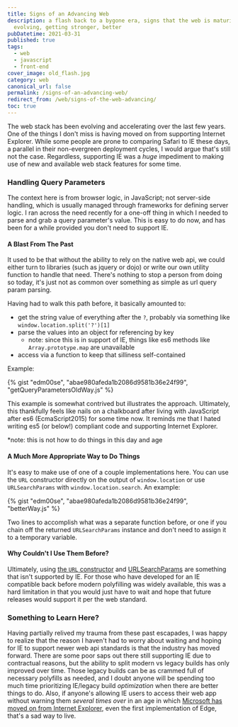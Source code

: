 ```yaml
---
title: Signs of an Advancing Web
description: a flash back to a bygone era, signs that the web is maturing,
  evolving, getting stronger, better
pubDatetime: 2021-03-31
published: true
tags:
  - web
  - javascript
  - front-end
cover_image: old_flash.jpg
category: web
canonical_url: false
permalink: /signs-of-an-advancing-web/
redirect_from: /web/signs-of-the-web-advancing/
toc: true
---
```

The web stack has been evolving and accelerating over the last few years. One of the things I don't miss is having moved on from supporting Internet Explorer. While some people are prone to comparing Safari to IE these days, a parallel in their non-evergreen deployment cycles, I would argue that's still not the case. Regardless, supporting IE was a _huge_ impediment to making use of new and available web stack features for some time.

### Handling Query Parameters

The context here is from browser logic, in JavaScript; not server-side handling, which is usually managed through frameworks for defining server logic. I ran across the need recently for a one-off thing in which I needed to parse and grab a query parameter's value. This is easy to do now, and has been for a while provided you don't need to support IE.

#### A Blast From The Past

It used to be that without the ability to rely on the native web api, we could either turn to libraries (such as jquery or dojo) or write our own utility function to handle that need. There's nothing to stop a person from doing so today, it's just not as common over something as simple as url query param parsing.

Having had to walk this path before, it basically amounted to:

- get the string value of everything after the `?`, probably via something like `window.location.split('?')[1]`
- parse the values into an object for referencing by key
  - note: since this is in support of IE, things like es6 methods like `Array.prototype.map` are unavailable
- access via a function to keep that silliness self-contained

Example:

{% gist "edm00se", "abae980afeda1b2086d9581b36e24f99", "getQueryParametersOldWay.js" %}

This example is somewhat contrived but illustrates the approach. Ultimately, this thankfully feels like nails on a chalkboard after living with JavaScript after es6 (EcmaScript2015) for some time now. It reminds me that I hated writing es5 (or below!) compliant code and supporting Internet Explorer.

\*note: this is not how to do things in this day and age

#### A Much More Appropriate Way to Do Things

It's easy to make use of one of a couple implementations here. You can use the `URL` constructor directly on the output of `window.location` or use `URLSearchParams` with `window.location.search`. An example:

{% gist "edm00se", "abae980afeda1b2086d9581b36e24f99", "betterWay.js" %}

Two lines to accomplish what was a separate function before, or one if you chain off the returned `URLSearchParams` instance and don't need to assign it to a temporary variable.

#### Why Couldn't I Use Them Before?

Ultimately, using [the `URL` constructor][url-constructor] and [URLSearchParams][url-searchparams] are something that isn't supported by IE. For those who have developed for an IE compatible back before modern polyfilling was widely available, this was a hard limitation in that you would just have to wait and hope that future releases would support it per the web standard.

### Something to Learn Here?

Having partially relived my trauma from these past escapades, I was happy to realize that the reason I haven't had to worry about waiting and hoping for IE to support newer web api standards is that the industry has moved forward. There are some poor saps out there still supporting IE due to contractual reasons, but the ability to split modern vs legacy builds has only improved over time. Those legacy builds can be as crammed full of necessary polyfills as needed, and I doubt anyone will be spending too much time prioritizing IE/legacy build _optimization_ when there are better things to do. Also, if anyone's allowing IE users to access their web app without warning them _several times over_ in an age in which [Microsoft has moved on from Internet Explorer][ms-bye-ie], even the first implementation of Edge, that's a sad way to live.

[url-constructor]: https://developer.mozilla.org/en-US/docs/Web/API/URL/URL#browser_compatibility
[url-searchparams]: https://developer.mozilla.org/en-US/docs/Web/API/URLSearchParams#browser_compatibility
[ms-bye-ie]: https://techcommunity.microsoft.com/t5/microsoft-365-blog/microsoft-365-apps-say-farewell-to-internet-explorer-11-and/ba-p/1591666
